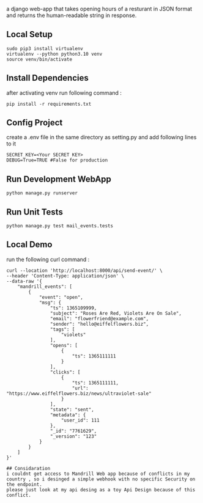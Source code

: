 a django web-app that takes opening hours of a resturant 
in JSON format and returns the human-readable string in response.

## Local Setup

```
sudo pip3 install virtualenv
virtualenv --python python3.10 venv
source venv/bin/activate
```

## Install Dependencies
after activating venv run following command :
```
pip install -r requirements.txt
```
## Config Project 
create a .env file in the same directory as setting.py and add following lines to it 
```
SECRET_KEY=<Your SECRET KEY>
DEBUG=True=TRUE #False for production

```
## Run Development WebApp
```
python manage.py runserver 
```
## Run Unit Tests
```
python manage.py test mail_events.tests
```

## Local Demo
run the following curl command :
```
curl --location 'http://localhost:8000/api/send-event/' \
--header 'Content-Type: application/json' \
--data-raw '{
    "mandrill_events": [
        {
            "event": "open",
            "msg": {
                "ts": 1365109999,
                "subject": "Roses Are Red, Violets Are On Sale",
                "email": "flowerfriend@example.com",
                "sender": "hello@eiffelflowers.biz",
                "tags": [
                    "violets"
                ],
                "opens": [
                    {
                        "ts": 1365111111
                    }
                ],
                "clicks": [
                    {
                        "ts": 1365111111,
                        "url": "https://www.eiffelflowers.biz/news/ultraviolet-sale"
                    }
                ],
                "state": "sent",
                "metadata": {
                    "user_id": 111
                },
                "_id": "7761629",
                "_version": "123"
            }
        }
    ]
}'

## Considaration 
i couldnt get access to Mandrill Web app because of conflicts in my country , so i desinged a simple webhook with no specific Security on the endpoint.
please just look at my api desing as a toy Api Design because of this conflict.